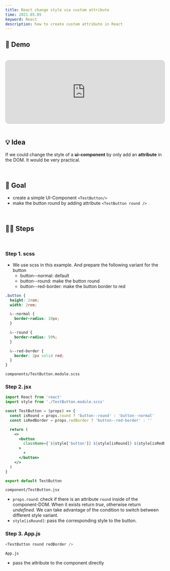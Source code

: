 ```yaml
---
title: React change style via custom attribute
time: 2021.05.05
keyword: React
description: how to create custom attribute in React
---
```


<WidgetsMdHeader :title="title" :time="time"></WidgetsMdHeader>

## 🚀 Demo

<iframe src="https://codesandbox.io/embed/eg-add-custom-attribute-to-react-component-8fgmu?fontsize=14&hidenavigation=1&theme=dark&view=preview"
     style="width:100%; height:200px; border: 1px lightgray solid; border-radius: 10px; overflow:hidden; margin-top: 20px;"
     title="eg: Add custom attribute to React component"
     allow="accelerometer; ambient-light-sensor; camera; encrypted-media; geolocation; gyroscope; hid; microphone; midi; payment; usb; vr; xr-spatial-tracking"
     sandbox="allow-forms allow-modals allow-popups allow-presentation allow-same-origin allow-scripts">
</iframe>

<br/>
<br/>

## 💡 Idea

If we could change the style of a **ui-component** by only add an **attribute** in the DOM. It would be very practical.

<br/>

## 🎯 Goal

- create a simple UI-Component `<TestButton/>`
- make the button round by adding attribute `<TestButton round />`

<br/>

## 🦶🏻 Steps

<br/>

### Step 1. scss

- We use scss in this example. And prepare the following variant for the button
  - button--normal: default
  - button--round: make the button round
  - button--red-border: make the button border to red

```scss
.button {
  height: 2rem;
  width: 2rem;

  &--normal {
    border-radius: 10px;
  }

  &--round {
    border-radius: 50%;
  }

  &--red-border {
    border: 2px solid red;
  }
}
```

`components/TestButton.module.scss`

### Step 2. jsx

```jsx
import React from 'react'
import style from './TestButton.module.scss'

const TestButton = (props) => {
  const isRound = props.round ? 'button--round' : 'button--normal'
  const isRedBorder = props.redBorder ? 'button--red-border' : ''

  return (
    <>
      <button
        className={`${style['button']} ${style[isRound]} ${style[isRedBorder]}`}
      >
        +
      </button>
    </>
  )
}

export default TestButton
```

`component/TestButton.jsx`

- `props.round`: check if there is an attribute `round` inside of the component-DOM. When it exists return _true_, otherwise return _undefined_. We can take advantage of the condition to switch between different style variant.
- `style[isRound]`: pass the corresponding style to the button.

### Step 3. App.js

```js
<TestButton round redBorder />
```

`App.js`

- pass the attribute to the component directly

<br/>
